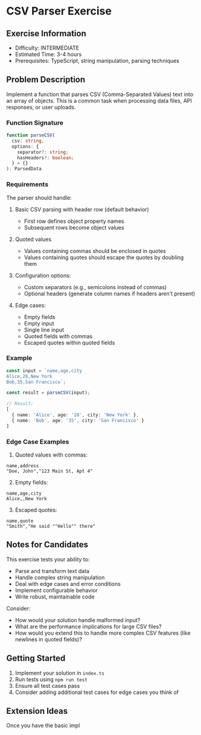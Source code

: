 # CSV Parser Exercise

## Exercise Information
- Difficulty: INTERMEDIATE
- Estimated Time: 3-4 hours
- Prerequisites: TypeScript, string manipulation, parsing techniques

## Problem Description

Implement a function that parses CSV (Comma-Separated Values) text into an array of objects. This is a common task when processing data files, API responses, or user uploads.

### Function Signature
```typescript
function parseCSV(
  csv: string, 
  options: {
    separator?: string;
    hasHeaders?: boolean;
  } = {}
): ParsedData
```

### Requirements

The parser should handle:

1. Basic CSV parsing with header row (default behavior)
   - First row defines object property names
   - Subsequent rows become object values

2. Quoted values
   - Values containing commas should be enclosed in quotes
   - Values containing quotes should escape the quotes by doubling them

3. Configuration options:
   - Custom separators (e.g., semicolons instead of commas)
   - Optional headers (generate column names if headers aren't present)

4. Edge cases:
   - Empty fields
   - Empty input
   - Single line input
   - Quoted fields with commas
   - Escaped quotes within quoted fields

### Example

```typescript
const input = `name,age,city
Alice,28,New York
Bob,35,San Francisco`;

const result = parseCSV(input);

// Result:
[
  { name: 'Alice', age: '28', city: 'New York' },
  { name: 'Bob', age: '35', city: 'San Francisco' }
]
```

### Edge Case Examples

1. Quoted values with commas:
```csv
name,address
"Doe, John","123 Main St, Apt 4"
```

2. Empty fields:
```csv
name,age,city
Alice,,New York
```

3. Escaped quotes:
```csv
name,quote
"Smith","He said ""Hello"" there"
```

## Notes for Candidates

This exercise tests your ability to:
- Parse and transform text data
- Handle complex string manipulation
- Deal with edge cases and error conditions
- Implement configurable behavior
- Write robust, maintainable code

Consider:
- How would your solution handle malformed input?
- What are the performance implications for large CSV files?
- How would you extend this to handle more complex CSV features (like newlines in quoted fields)?

## Getting Started

1. Implement your solution in `index.ts`
2. Run tests using `npm run test`
3. Ensure all test cases pass
4. Consider adding additional test cases for edge cases you think of

## Extension Ideas

Once you have the basic impl
